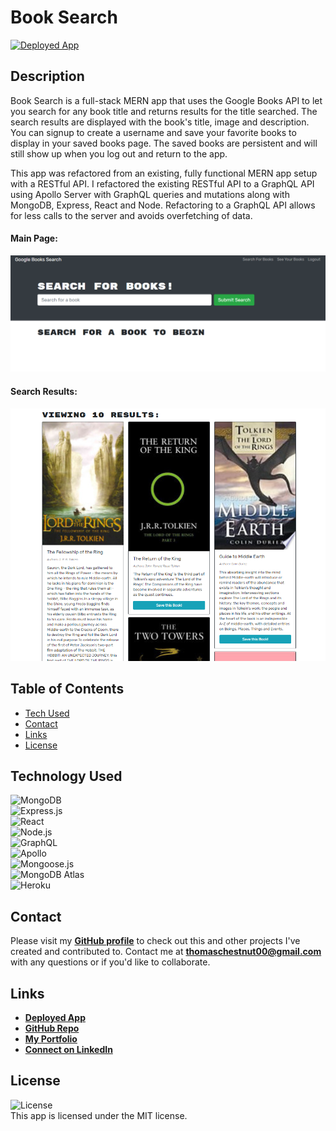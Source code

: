 # Book Search
<a href="https://booksearch-tc.herokuapp.com/">![Deployed App](https://img.shields.io/badge/Deployed%20App-blue.svg)</a> 

## Description
Book Search is a full-stack MERN app that uses the Google Books API to let you search for any book title and returns results for the title searched. The search results are displayed with the book's title, image and description. You can signup to create a username and save your favorite books to display in your saved books page. The saved books are persistent and will still show up when you log out and return to the app.

This app was refactored from an existing, fully functional MERN app setup with a RESTful API. I refactored the existing RESTful API to a GraphQL API using Apollo Server with GraphQL queries and mutations along with MongoDB, Express, React and Node. Refactoring to a GraphQL API allows for less calls to the server and avoids overfetching of data. 

#### Main Page:

![Main Page](/client/src/assets/images/screenshot-1.png)

#### Search Results:

![Search Results](/client/src/assets/images/screenshot-2.png)

  ## Table of Contents
  - [Tech Used](#tech-used)
  - [Contact](#contact)
  - [Links](#links)
  - [License](#license)
  
  ## Technology Used
  ![MongoDB](https://img.shields.io/badge/MongoDB-4EA94B?style=for-the-badge&logo=mongodb&logoColor=white)  
  ![Express.js](https://img.shields.io/badge/Express.js-404D59?style=for-the-badge)  
  ![React](https://img.shields.io/badge/React-20232A?style=for-the-badge&logo=react&logoColor=61DAFB)  
  ![Node.js](https://img.shields.io/badge/Node.js-43853D?style=for-the-badge&logo=node.js&logoColor=white)  
  ![GraphQL](https://img.shields.io/badge/GraphQL-E4405F?style=for-the-badge)  
  ![Apollo](https://img.shields.io/badge/Apollo_Server-8B89CC?style=for-the-badge)  
  ![Mongoose.js](https://img.shields.io/badge/Mongoose.js-880000?style=for-the-badge&logoColor=white)  
  ![MongoDB Atlas](https://img.shields.io/badge/MongoDB%20Atlas-4EA94B?style=for-the-badge&logo=mongodb&logoColor=white)  
  ![Heroku](https://img.shields.io/badge/Heroku-430098?style=for-the-badge&logo=heroku&logoColor=white)  

  
  ## Contact
  Please visit my **[GitHub profile](https://github.com/tchestnut85/)** to check out this and other projects I've created and contributed to.
  Contact me at **thomaschestnut00@gmail.com** with any questions or if you'd like to collaborate.

  ## Links
  - **[Deployed App](https://booksearch-tc.herokuapp.com/)**
  - **[GitHub Repo](https://github.com/tchestnut85/book-search)**
  - **[My Portfolio](https://tchestnut85.github.io/)**
  - **[Connect on LinkedIn](https://www.linkedin.com/in/thomas-chestnut)**

  ## License
  ![License](https://img.shields.io/badge/License%3A-MIT-green.svg)    
  This app is licensed under the MIT license.